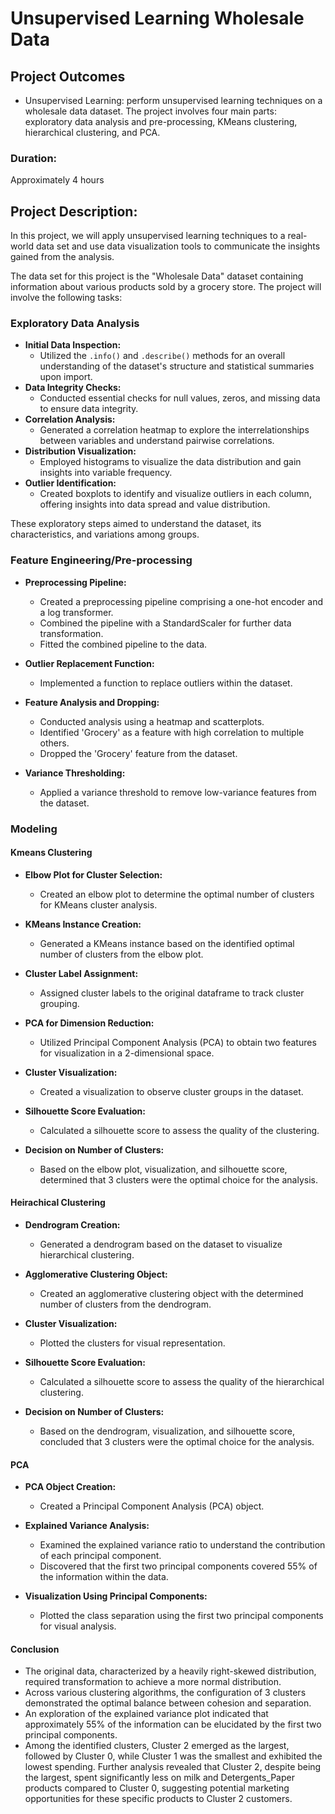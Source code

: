 # Unsupervised Learning Wholesale Data

## Project Outcomes
- Unsupervised Learning: perform unsupervised learning techniques on a wholesale data dataset. The project involves four main parts: exploratory data analysis and pre-processing, KMeans clustering, hierarchical clustering, and PCA.
### Duration:
Approximately 4 hours
## Project Description:
In this project, we will apply unsupervised learning techniques to a real-world data set and use data visualization tools to communicate the insights gained from the analysis.

The data set for this project is the "Wholesale Data" dataset containing information about various products sold by a grocery store.
The project will involve the following tasks:

### Exploratory Data Analysis

- **Initial Data Inspection:**
  - Utilized the `.info()` and `.describe()` methods for an overall understanding of the dataset's structure and statistical summaries upon import.
- **Data Integrity Checks:**
  - Conducted essential checks for null values, zeros, and missing data to ensure data integrity.
- **Correlation Analysis:**
  - Generated a correlation heatmap to explore the interrelationships between variables and understand pairwise correlations.
- **Distribution Visualization:**
  - Employed histograms to visualize the data distribution and gain insights into variable frequency.
- **Outlier Identification:**
  - Created boxplots to identify and visualize outliers in each column, offering insights into data spread and value distribution.
  
These exploratory steps aimed to understand the dataset, its characteristics, and variations among groups.

### Feature Engineering/Pre-processing

- **Preprocessing Pipeline:**
  - Created a preprocessing pipeline comprising a one-hot encoder and a log transformer.
  - Combined the pipeline with a StandardScaler for further data transformation.
  - Fitted the combined pipeline to the data.

- **Outlier Replacement Function:**
  - Implemented a function to replace outliers within the dataset.

- **Feature Analysis and Dropping:**
  - Conducted analysis using a heatmap and scatterplots.
  - Identified 'Grocery' as a feature with high correlation to multiple others.
  - Dropped the 'Grocery' feature from the dataset.

- **Variance Thresholding:**
  - Applied a variance threshold to remove low-variance features from the dataset.
  
### Modeling

#### Kmeans Clustering

- **Elbow Plot for Cluster Selection:**
  - Created an elbow plot to determine the optimal number of clusters for KMeans cluster analysis.

- **KMeans Instance Creation:**
  - Generated a KMeans instance based on the identified optimal number of clusters from the elbow plot.

- **Cluster Label Assignment:**
  - Assigned cluster labels to the original dataframe to track cluster grouping.

- **PCA for Dimension Reduction:**
  - Utilized Principal Component Analysis (PCA) to obtain two features for visualization in a 2-dimensional space.

- **Cluster Visualization:**
  - Created a visualization to observe cluster groups in the dataset.

- **Silhouette Score Evaluation:**
  - Calculated a silhouette score to assess the quality of the clustering.

- **Decision on Number of Clusters:**
  - Based on the elbow plot, visualization, and silhouette score, determined that 3 clusters were the optimal choice for the analysis.

#### Heirachical Clustering

- **Dendrogram Creation:**
  - Generated a dendrogram based on the dataset to visualize hierarchical clustering.

- **Agglomerative Clustering Object:**
  - Created an agglomerative clustering object with the determined number of clusters from the dendrogram.

- **Cluster Visualization:**
  - Plotted the clusters for visual representation.

- **Silhouette Score Evaluation:**
  - Calculated a silhouette score to assess the quality of the hierarchical clustering.

- **Decision on Number of Clusters:**
  - Based on the dendrogram, visualization, and silhouette score, concluded that 3 clusters were the optimal choice for the analysis.

#### PCA

- **PCA Object Creation:**
  - Created a Principal Component Analysis (PCA) object.

- **Explained Variance Analysis:**
  - Examined the explained variance ratio to understand the contribution of each principal component.
  - Discovered that the first two principal components covered 55% of the information within the data.

- **Visualization Using Principal Components:**
  - Plotted the class separation using the first two principal components for visual analysis.

#### Conclusion

- The original data, characterized by a heavily right-skewed distribution, required transformation to achieve a more normal distribution.
- Across various clustering algorithms, the configuration of 3 clusters demonstrated the optimal balance between cohesion and separation.
- An exploration of the explained variance plot indicated that approximately 55% of the information can be elucidated by the first two principal components.
- Among the identified clusters, Cluster 2 emerged as the largest, followed by Cluster 0, while Cluster 1 was the smallest and exhibited the lowest spending. Further analysis revealed that Cluster 2, despite being the largest, spent significantly less on milk and Detergents_Paper products compared to Cluster 0, suggesting potential marketing opportunities for these specific products to Cluster 2 customers.
